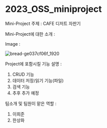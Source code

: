 # 2023_OSS_miniproject

Mini-Project 주제 : CAFE 디저트 자판기

Mini-Project에 대한 소개 : 

Image : 

![bread-ge037cf06f_1920](https://user-images.githubusercontent.com/130240820/236674321-02963e9e-b8a9-487d-b647-8279d9a2cb27.jpg)

Project에 포함시킬 기능 설명 : 
  1. CRUD 기능
  2. 데이터 저장/읽기 기능(파일)
  3. 검색 기능
  4. 추후 추가 예정

팀소개 및 팀원이 맡은 역할 : 
  1. 이희준 
  2. 한상화
